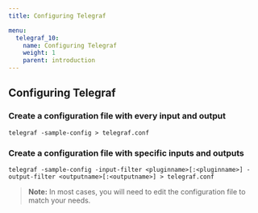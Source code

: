 ```yaml
---
title: Configuring Telegraf

menu:
  telegraf_10:
    name: Configuring Telegraf
    weight: 1
    parent: introduction
---
```


## Configuring Telegraf

### Create a configuration file with every input and output
```
telegraf -sample-config > telegraf.conf
```

### Create a configuration file with specific inputs and outputs
```
telegraf -sample-config -input-filter <pluginname>[:<pluginname>] -output-filter <outputname>[:<outputname>] > telegraf.conf
```

> **Note:** In most cases, you will need to edit the configuration file to match your needs.
